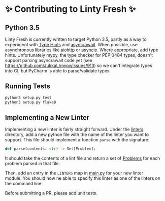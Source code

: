 :sparkles: Contributing to Linty Fresh :sparkles:
=================================================

Python 3.5
----------
Linty Fresh is currently written to target Python 3.5, partly as a way to
experiment with [Type Hints](https://www.python.org/dev/peps/pep-0484/) and
[async/await](https://www.python.org/dev/peps/pep-0492/).  When possible, use
asynchronous libraries like [aiohttp](https://github.com/KeepSafe/aiohttp) or
 [asyncio](https://docs.python.org/3/library/asyncio.html).  Where appropriate,
 add type hints.  Unfortunately mypy, the type checker for PEP 0484 types,
 doesn't support parsing async/await code yet (see
 https://github.com/JukkaL/mypy/issues/913) so we can't integrate types into
 CI, but PyCharm is able to parse/validate types.

Running Tests
-------------
```py
python3 setup.py test
python3 setup.py flake8
```

Implementing a New Linter
-------------------------

Implementing a new linter is fairly straight forward.  Under the
[linters](linty_fresh/linters/) directory, add a new python file with the name 
of the linter you want to support.  This file should implement a function 
`parse` with the signature:

```py
def parse(contents: str) -> Set[Problem]:
```

It should take the contents of a lint file and return a set of
[Problems](linty_fresh/problem.py) for each problem parsed in that file.

Then, add an entry in the `LINTERS` map in [main.py](linty_fresh/main.py#L15)
for your new linter module.  You should now ne able to specify this linter as
one of the linters on the command line.

Before submitting a PR, please add unit tests.
